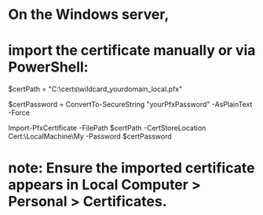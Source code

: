 # On the Windows server,
# import the certificate manually or via PowerShell:

$certPath = "C:\certs\wildcard_yourdomain_local.pfx"

$certPassword = ConvertTo-SecureString "yourPfxPassword" -AsPlainText -Force

Import-PfxCertificate -FilePath $certPath -CertStoreLocation Cert:\LocalMachine\My -Password $certPassword

# **note**: Ensure the imported certificate appears in Local Computer > Personal > Certificates.
